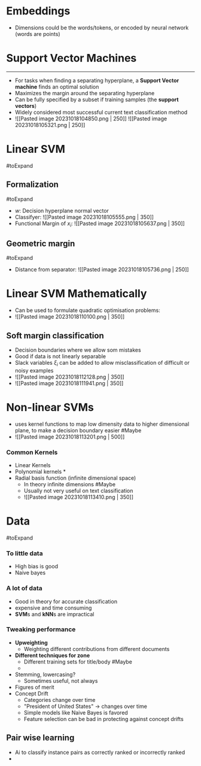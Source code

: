
# Embeddings
* Dimensions could be the words/tokens,  or encoded by neural network (words are points)


# Support Vector Machines
---
* For tasks when finding a separating hyperplane, a **Support Vector machine** finds an optimal solution
* Maximizes the margin around the separating hyperplane
* Can be fully specified by a subset if training samples (the **support vectors**)
* Widely considered most successful current text classification method
* ![[Pasted image 20231018104850.png | 250]] ![[Pasted image 20231018105321.png | 250]]


# Linear SVM
#toExpand 
## Formalization
#toExpand 
* $w$: Decision hyperplane normal vector
* Classifyer: ![[Pasted image 20231018105555.png | 350]]
* Functional Margin of $x_i$: ![[Pasted image 20231018105637.png | 350]]


## Geometric margin
#toExpand 

* Distance from separator: ![[Pasted image 20231018105736.png | 250]]

# Linear SVM Mathematically
* Can be used to formulate quadratic optimisation problems:
* ![[Pasted image 20231018110100.png | 350]]


## Soft margin classification

* Decision boundaries where we allow som mistakes
* Good if data is not linearly separable
* Slack variables $ξ_i$ can be added to allow misclassification of difficult or noisy examples
* ![[Pasted image 20231018112128.png | 350]]
* ![[Pasted image 20231018111941.png | 350]]



# Non-linear SVMs

* uses kernel functions to map low dimensity data to higher dimensional plane, to make a decision boundary easier #Maybe 
* ![[Pasted image 20231018113201.png | 500]]

### Common Kernels
* Linear Kernels
* Polynomial kernels
	* 
* Radial basis function (infinite dimensional space)
	* In theory infinite dimensions #Maybe 
	* Usually not very useful on text classification
	* ![[Pasted image 20231018113410.png | 350]]



# Data
#toExpand 

### To little data
* High bias is good
* Naive bayes

### A lot of data
* Good in theory for accurate classification
* expensive and time consuming
* **SVM**s and **kNN**s are impractical 


### Tweaking performance
* **Upweighting**
	* Weighting different contributions from different documents
* **Different techniques for zone**
	* Different training sets for title/body #Maybe 
	* 
* Stemming, lowercasing?
	* Sometimes useful, not always
* Figures of merit
* Concept Drift
	* Categories change over time
	* "President of United States" -> changes over time
	* Simple models like Naive Bayes is favored
	* Feature selection can be bad in protecting against concept drifts 


## Pair wise learning
* Ai to classify instance pairs as correctly ranked or incorrectly ranked
* 